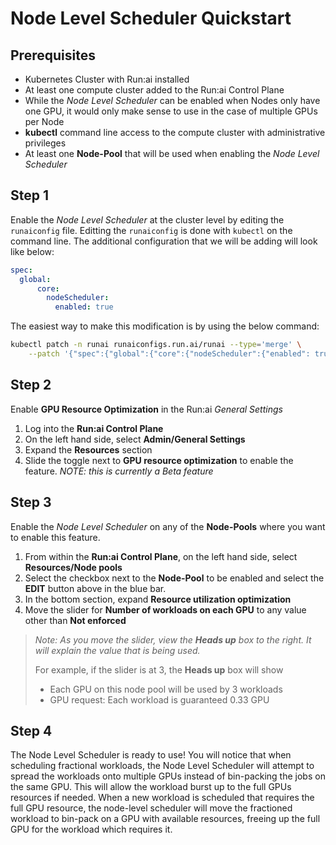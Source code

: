 # Node Level Scheduler Quickstart

## Prerequisites

* Kubernetes Cluster with Run:ai installed
* At least one compute cluster added to the Run:ai Control Plane
* While the *Node Level Scheduler* can be enabled when Nodes only have one GPU, it would only make sense to use in the case of multiple GPUs per Node
* **kubectl** command line access to the compute cluster with administrative privileges
* At least one **Node-Pool** that will be used when enabling the *Node Level Scheduler*

## Step 1

Enable the *Node Level Scheduler* at the cluster level by editing the `runaiconfig` file.
Editting the `runaiconfig` is done with `kubectl` on the command line.  The additional configuration
that we will be adding will look like below:

```yaml
spec: 
  global: 
      core: 
        nodeScheduler:
          enabled: true
```

The easiest way to make this modification is by using the below command:

```bash
kubectl patch -n runai runaiconfigs.run.ai/runai --type='merge' \
    --patch '{"spec":{"global":{"core":{"nodeScheduler":{"enabled": true}}}}}'
```

## Step 2

Enable **GPU Resource Optimization** in the Run:ai *General Settings*

1. Log into the **Run:ai Control Plane**
2. On the left hand side, select **Admin/General Settings**
3. Expand the **Resources** section
4. Slide the toggle next to **GPU resource optimization** to enable the feature. *NOTE: this is currently a Beta feature*

## Step 3

Enable the *Node Level Scheduler* on any of the **Node-Pools** where you want to enable this feature.

1. From within the **Run:ai Control Plane**, on the left hand side, select **Resources/Node pools**
2. Select the checkbox next to the **Node-Pool** to be enabled and select the **EDIT** button above in the blue bar.
3. In the bottom section, expand **Resource utilization optimization**
4. Move the slider for **Number of workloads on each GPU** to any value other than **Not enforced**

>*Note: As you move the slider, view the **Heads up** box to the right.  It will explain the value that is being used.*
>
>For example, if the slider is at 3, the **Heads up** box will show
>
>* Each GPU on this node pool will be used by 3 workloads
>* GPU request: Each workload is guaranteed 0.33 GPU

## Step 4

The Node Level Scheduler is ready to use!  You will notice that when scheduling
fractional workloads, the Node Level Scheduler will attempt to spread the workloads
onto multiple GPUs instead of bin-packing the jobs on the same GPU.  This will
allow the workload burst up to the full GPUs resources if needed. When a new workload
is scheduled that requires the full GPU resource, the node-level scheduler will move
the fractioned workload to bin-pack on a GPU with available resources, freeing up the full
GPU for the workload which requires it.
